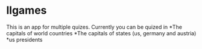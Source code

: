 # llgames

This is an app for multiple quizes. Currently you can be quized in 
*The capitals of world countries
*The capitals of states (us, germany and austria)
*us presidents






